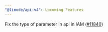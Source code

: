 ```yaml
---
"@linode/api-v4": Upcoming Features
---
```


Fix the type of parameter in api in IAM ([#11840](https://github.com/linode/manager/pull/11840))
